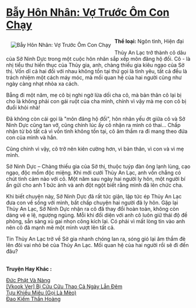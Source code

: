 <a href="https://utruyen.com/bay-hon-nhan-vo-truoc-om-con-chay/16861/" title="Bẫy Hôn Nhân: Vợ Trước Ôm Con Chạy"><h1>Bẫy Hôn Nhân: Vợ Trước Ôm Con Chạy</h1></a><div style="display:table"><img align="right" style="float: left; padding: 10px;" src="https://utruyen.com/images/story/200x260/bay-hon-nhan-vo-truoc-om-con-chay.jpg" alt="Bẫy Hôn Nhân: Vợ Trước Ôm Con Chạy"><b>Thể loại:</b> Ngôn tình, Hiện đại<p></p>Thủy An Lạc trở thành cô dâu của Sở Ninh Dực trong một cuộc hôn nhân sắp xếp môn đăng hộ đối. Cô - là nhị tiểu thư hiền thục của Thủy gia, anh, chàng thiếu gia kiêu ngạo của Sở thị. Vốn dĩ cả hai đối với nhau không tồn tại thứ gọi là tình yêu, tất cả đều là trách nhiệm một cách máy móc, mà mối quan hệ của hai người cũng như ngày càng nhạt nhòa xa cách.<p></p>Bẵng đi một năm, mẹ cô bị nghi ngờ lừa dối cha cô, mà bản thân cô lại bị cho là không phải con gái ruột của cha mình, chính vì vậy mà mẹ con cô bị đuổi khỏi nhà!<p></p>Đã không còn cái gọi là "môn đăng hộ đối", hôn nhân yếu ớt giữa cô và Sở Ninh Dực cũng tan vỡ, cũng chính lúc ấy cô nhận ra mình có thai... Chấp nhận từ bỏ tất cả vì vốn tình không tồn tại, cô âm thầm ra đi mang theo đứa con của mình và hắn.<p></p>Cũng chính vì vậy, cô trở nên kiên cường hơn, vì bản thân, vì con và vì mẹ mình.<p></p>Sở Ninh Dực – Chàng thiếu gia của Sở thị, thuộc tuýp đàn ông lạnh lùng, cạo ngạo, độc mồm độc miệng. Khi mới cưới Thủy An Lạc, anh vốn chẳng có chút tình cảm nào với cô. Một năm sau ngày hai người ly hôn, một người bí ẩn gửi cho anh 1 bức ảnh và anh đột ngột biết rằng mình đã lên chức cha.<p></p>Khi biết chuyện này, Sở Ninh Dực đã rất tức giận, lập tức ép Thủy An Lạc đưa con về sống với mình, bất chấp chuyện hai người đã ly hôn. Gặp lại Thủy An Lạc, Sở Ninh Dực nhận ra cô đã thay đổi hoàn toàn, không còn dáng vẻ e lệ, ngượng ngùng. Mỗi khi đối diện với anh cô luôn giữ thái độ đề phòng, sẵn sàng xù gai nhọn công kích lại. Có phải vì mất lòng tin vào anh nên cô đã mạnh mẽ một mình vượt lên tất cả.<p></p>Tin Thủy An Lạc trở về Sở gia nhanh chóng lan ra, sóng gió lại âm thầm đè lên đôi vai nhỏ bé của Thủy An Lạc. Mối quan hệ của hai người rồi sẽ đi đến đâu?</div><p><br><b>Truyện Hay Khác :</b></p><a href="https://utruyen.com/duc-phat-va-nang/1676/" alt="Đức Phật Và Nàng">Đức Phật Và Nàng</a><br/><a href="https://dammyh.wordpress.com/2019/11/07/vkook-ver-bi-cuu-cuu-thao-ca-ngay-lan-dem/" alt="[Vkook Ver] Bị Cữu Cữu Thao Cả Ngày Lẫn Đêm">[Vkook Ver] Bị Cữu Cữu Thao Cả Ngày Lẫn Đêm</a><br/><a href="https://github.com/quanluxury/ngontinhhot/tree/master/truyenhay/19523/" alt="Tựu Khiếu Miêu (Gọi Là Mèo)">Tựu Khiếu Miêu (Gọi Là Mèo)</a><br/><a href="https://truyenhot2020.wordpress.com/2019/12/11/dao-kiem-than-hoang/" alt="Đao Kiếm Thần Hoàng">Đao Kiếm Thần Hoàng</a><br/>